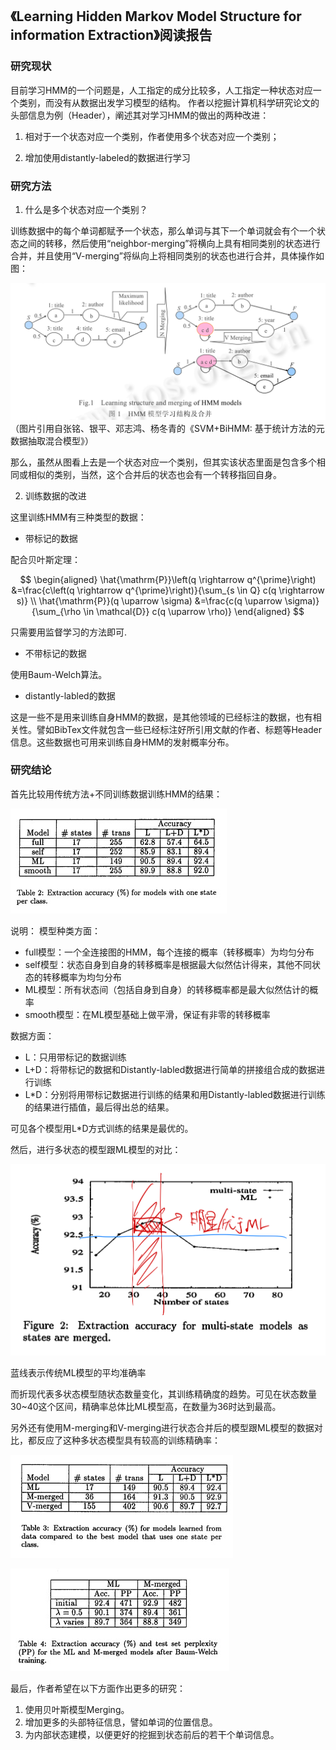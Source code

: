 ## 《Learning Hidden Markov Model Structure for information Extraction》阅读报告

### 研究现状

目前学习HMM的一个问题是，人工指定的成分比较多，人工指定一种状态对应一个类别，而没有从数据出发学习模型的结构。
作者以挖掘计算机科学研究论文的头部信息为例（Header），阐述其对学习HMM的做出的两种改进：

1. 相对于一个状态对应一个类别，作者使用多个状态对应一个类别；

2. 增加使用distantly-labeled的数据进行学习

### 研究方法

1. 什么是多个状态对应一个类别？

训练数据中的每个单词都赋予一个状态，那么单词与其下一个单词就会有个一个状态之间的转移，然后使用“neighbor-merging”将横向上具有相同类别的状态进行合并，并且使用“V-merging”将纵向上将相同类别的状态也进行合并，具体操作如图：

![](./images/IMG_4CD62CC82C96-1.JPEG)
（图片引用自张铭、银平、邓志鸿、杨冬青的《SVM+BiHMM: 基于统计方法的元数据抽取混合模型》）

那么，虽然从图看上去是一个状态对应一个类别，但其实该状态里面是包含多个相同或相似的类别，当然，这个合并后的状态也会有一个转移指回自身。

2. 训练数据的改进

这里训练HMM有三种类型的数据：

* 带标记的数据

配合贝叶斯定理：

$$
\begin{aligned}
\hat{\mathrm{P}}\left(q \rightarrow q^{\prime}\right) &=\frac{c\left(q \rightarrow q^{\prime}\right)}{\sum_{s \in Q} c(q \rightarrow s)} \\
\hat{\mathrm{P}}(q \uparrow \sigma) &=\frac{c(q \uparrow \sigma)}{\sum_{\rho \in \mathcal{D}} c(q \uparrow \rho)}
\end{aligned}
$$

只需要用监督学习的方法即可.

* 不带标记的数据

使用Baum-Welch算法。

* distantly-labled的数据

这是一些不是用来训练自身HMM的数据，是其他领域的已经标注的数据，也有相关性。譬如BibTex文件就包含一些已经标注好所引用文献的作者、标题等Header信息。这些数据也可用来训练自身HMM的发射概率分布。

### 研究结论

首先比较用传统方法+不同训练数据训练HMM的结果：

![](./images/1636375763239.jpg)

说明：
模型种类方面：
* full模型：一个全连接图的HMM，每个连接的概率（转移概率）为均匀分布
* self模型：状态自身到自身的转移概率是根据最大似然估计得来，其他不同状态的转移概率为均匀分布
* ML模型：所有状态间（包括自身到自身）的转移概率都是最大似然估计的概率
* smooth模型：在ML模型基础上做平滑，保证有非零的转移概率

数据方面：
* L：只用带标记的数据训练
* L+D：将带标记的数据和Distantly-labled数据进行简单的拼接组合成的数据进行训练
* L*D：分别将用带标记数据进行训练的结果和用Distantly-labled数据进行训练的结果进行插值，最后得出总的结果。

可见各个模型用L*D方式训练的结果是最优的。

然后，进行多状态的模型跟ML模型的对比：

![](./images/IMG_742DAF01388B-1.jpeg)

蓝线表示传统ML模型的平均准确率

而折现代表多状态模型随状态数量变化，其训练精确度的趋势。可见在状态数量30~40这个区间，精确率总体比ML模型高，在数量为36时达到最高。


另外还有使用M-merging和V-merging进行状态合并后的模型跟ML模型的数据对比，都反应了这种多状态模型具有较高的训练精确率：

![](./images/1636376860382.jpg)

![](./images/1636376874211.jpg)


最后，作者希望在以下方面作出更多的研究：

1. 使用贝叶斯模型Merging。
2. 增加更多的头部特征信息，譬如单词的位置信息。
3. 为内部状态建模，以便更好的挖掘到状态前后的若干个单词信息。